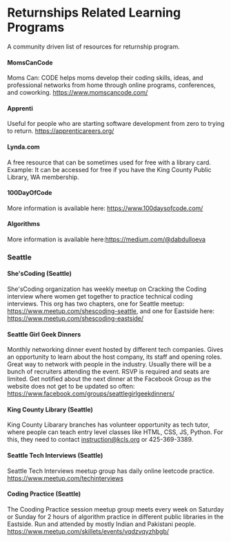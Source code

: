 # Returnships Related Learning Programs
A community driven list of resources for returnship program.

#### MomsCanCode
Moms Can: CODE helps moms develop their coding skills, ideas, and professional networks from home through online programs, conferences, and coworking. https://www.momscancode.com/

#### Apprenti
Useful for people who are starting software development from zero to trying to return. https://apprenticareers.org/

#### Lynda.com
A free resource that can be sometimes used for free with a library card. Example: It can be accessed for free if you have the King County Public Library, WA membership.

#### 100DayOfCode
More information is available here: https://www.100daysofcode.com/ 

#### Algorithms
More information is available here:https://medium.com/@dabdulloeva

### Seattle
#### She'sCoding (Seattle)
She'sCoding organization has weekly meetup on Cracking the Coding interview where women get together to practice technical coding interviews. This org has two chapters, one for Seattle meetup: https://www.meetup.com/shescoding-seattle, and one for Eastside here: https://www.meetup.com/shescoding-eastside/

#### Seattle Girl Geek Dinners
Monthly networking dinner event hosted by different tech companies. Gives an opportunity to learn about the host company, its staff and opening roles. Great way to network with people in the industry. Usually there will be a bunch of recruiters attending the event. RSVP is required and seats are limited. Get notified about the next dinner at the Facebook Group as the website does not get to be updated so often: https://www.facebook.com/groups/seattlegirlgeekdinners/

#### King County Library (Seattle)
King County Libarary branches has volunteer opportunity as tech tutor, where people can teach entry level classes like HTML, CSS, JS, Python. For this, they need to contact instruction@kcls.org or 425-369-3389.

#### Seattle Tech Interviews (Seattle)
Seattle Tech Interviews meetup group has daily online leetcode practice. https://www.meetup.com/techinterviews

#### Coding Practice (Seattle)
The Cooding Practice session meetup group meets every week on Saturday or Sunday for 2 hours of algorithm practice in different public libraries in the Eastside. Run and attended by mostly Indian and Pakistani people. https://www.meetup.com/skillets/events/vqdzvqyzhbgb/
